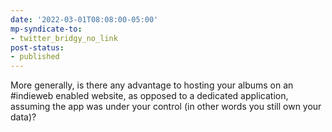 ```yaml
---
date: '2022-03-01T08:08:00-05:00'
mp-syndicate-to:
- twitter_bridgy_no_link
post-status:
- published
---
```


More generally, is there any advantage to hosting your albums on an #indieweb enabled website, as opposed to a dedicated application, assuming the app was under your control (in other words you still own your data)?